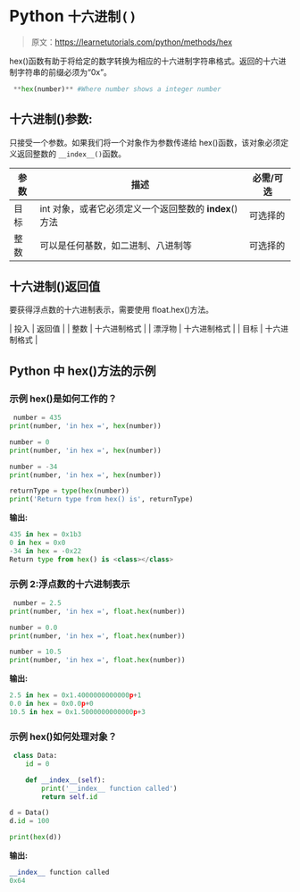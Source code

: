 # Python `十六进制()`

> 原文：<https://learnetutorials.com/python/methods/hex>

hex()函数有助于将给定的数字转换为相应的十六进制字符串格式。返回的十六进制字符串的前缀必须为“0x”。

```py
 **hex(number)** #Where number shows a integer number 

```

## 十六进制()参数:

只接受一个参数。如果我们将一个对象作为参数传递给 hex()函数，该对象必须定义返回整数的 `__index__()`函数。

| 参数 | 描述 | 必需/可选 |
| --- | --- | --- |
| 目标 | int 对象，或者它必须定义一个返回整数的 __index__()方法 | 可选择的 |
| 整数 | 可以是任何基数，如二进制、八进制等 | 可选择的 |

## 十六进制()返回值

要获得浮点数的十六进制表示，需要使用 float.hex()方法。

| 投入 | 返回值 |
| 整数 | 十六进制格式 |
| 漂浮物 | 十六进制格式 |
| 目标 | 十六进制格式 |

## Python 中 hex()方法的示例

### 示例 hex()是如何工作的？

```py
 number = 435
print(number, 'in hex =', hex(number))

number = 0
print(number, 'in hex =', hex(number))

number = -34
print(number, 'in hex =', hex(number))

returnType = type(hex(number))
print('Return type from hex() is', returnType) 

```

**输出:**

```py
435 in hex = 0x1b3
0 in hex = 0x0
-34 in hex = -0x22
Return type from hex() is <class></class> 
```

### 示例 2:浮点数的十六进制表示

```py
 number = 2.5
print(number, 'in hex =', float.hex(number))

number = 0.0
print(number, 'in hex =', float.hex(number))

number = 10.5
print(number, 'in hex =', float.hex(number)) 

```

**输出:**

```py
2.5 in hex = 0x1.4000000000000p+1
0.0 in hex = 0x0.0p+0
10.5 in hex = 0x1.5000000000000p+3 
```

### 示例 hex()如何处理对象？

```py
 class Data:
    id = 0

    def __index__(self):
        print('__index__ function called')
        return self.id

d = Data()
d.id = 100

print(hex(d)) 

```

**输出:**

```py
__index__ function called
0x64 
```